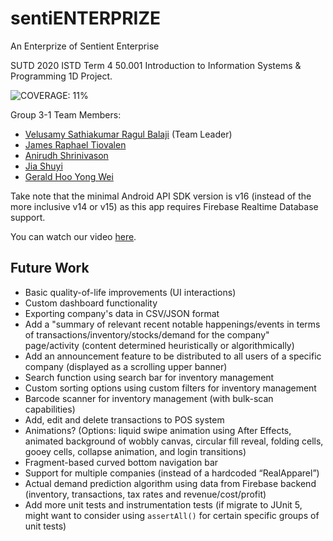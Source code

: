 # sentiENTERPRIZE
An Enterprize of Sentient Enterprise

SUTD 2020 ISTD Term 4 50.001 Introduction to Information Systems & Programming 1D Project.

![COVERAGE: 11%](https://img.shields.io/badge/coverage-11%25-red?style=for-the-badge)

Group 3-1 Team Members:

- [Velusamy Sathiakumar Ragul Balaji](https://github.com/ragulbalaji) (Team Leader)
- [James Raphael Tiovalen](https://github.com/jamestiotio)
- [Anirudh Shrinivason](https://github.com/Anirudh181001)
- [Jia Shuyi](https://github.com/shuyijia)
- [Gerald Hoo Yong Wei](https://github.com/geraldhyw)

Take note that the minimal Android API SDK version is v16 (instead of the more inclusive v14 or v15) as this app requires Firebase Realtime Database support.

You can watch our video [here](https://youtu.be/jfxNiFLitZU).

## Future Work

- Basic quality-of-life improvements (UI interactions)
- Custom dashboard functionality
- Exporting company's data in CSV/JSON format
- Add a "summary of relevant recent notable happenings/events in terms of transactions/inventory/stocks/demand for the company" page/activity (content determined heuristically or algorithmically)
- Add an announcement feature to be distributed to all users of a specific company (displayed as a scrolling upper banner)
- Search function using search bar for inventory management
- Custom sorting options using custom filters for inventory management
- Barcode scanner for inventory management (with bulk-scan capabilities)
- Add, edit and delete transactions to POS system
- Animations? (Options: liquid swipe animation using After Effects, animated background of wobbly canvas, circular fill reveal, folding cells, gooey cells, collapse animation, and login transitions)
- Fragment-based curved bottom navigation bar
- Support for multiple companies (instead of a hardcoded “RealApparel”)
- Actual demand prediction algorithm using data from Firebase backend (inventory, transactions, tax rates and revenue/cost/profit)
- Add more unit tests and instrumentation tests (if migrate to JUnit 5, might want to consider using `assertAll()` for certain specific groups of unit tests)
